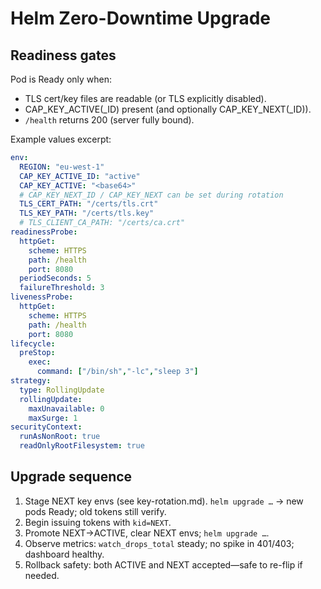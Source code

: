 # Helm Zero-Downtime Upgrade

## Readiness gates

Pod is Ready only when:
- TLS cert/key files are readable (or TLS explicitly disabled).
- CAP_KEY_ACTIVE(_ID) present (and optionally CAP_KEY_NEXT(_ID)).
- `/health` returns 200 (server fully bound).

Example values excerpt:

```yaml
env:
  REGION: "eu-west-1"
  CAP_KEY_ACTIVE_ID: "active"
  CAP_KEY_ACTIVE: "<base64>"
  # CAP_KEY_NEXT_ID / CAP_KEY_NEXT can be set during rotation
  TLS_CERT_PATH: "/certs/tls.crt"
  TLS_KEY_PATH: "/certs/tls.key"
  # TLS_CLIENT_CA_PATH: "/certs/ca.crt"
readinessProbe:
  httpGet:
    scheme: HTTPS
    path: /health
    port: 8080
  periodSeconds: 5
  failureThreshold: 3
livenessProbe:
  httpGet:
    scheme: HTTPS
    path: /health
    port: 8080
lifecycle:
  preStop:
    exec:
      command: ["/bin/sh","-lc","sleep 3"]
strategy:
  type: RollingUpdate
  rollingUpdate:
    maxUnavailable: 0
    maxSurge: 1
securityContext:
  runAsNonRoot: true
  readOnlyRootFilesystem: true
```

## Upgrade sequence

1. Stage NEXT key envs (see key-rotation.md). `helm upgrade …` → new pods Ready; old tokens still verify.
2. Begin issuing tokens with `kid=NEXT`.
3. Promote NEXT→ACTIVE, clear NEXT envs; `helm upgrade …`.
4. Observe metrics: `watch_drops_total` steady; no spike in 401/403; dashboard healthy.
5. Rollback safety: both ACTIVE and NEXT accepted—safe to re-flip if needed.

